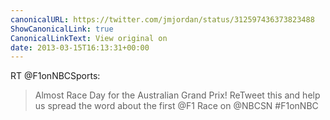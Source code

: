 ```yaml
---
canonicalURL: https://twitter.com/jmjordan/status/312597436373823488
ShowCanonicalLink: true
CanonicalLinkText: View original on
date: 2013-03-15T16:13:31+00:00
---
```

RT @F1onNBCSports:
> Almost Race Day for the Australian Grand Prix! ReTweet this and help us spread the word about the first @F1 Race on @NBCSN #F1onNBC